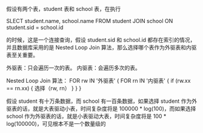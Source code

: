 假设有两个表，student 表和 school 表，在执行 

SLECT student.name, school.name FROM  student JOIN school ON student.sid = school.id 

的时候，这是一个连接查询，假设 student.sid 和 school.id 都存在索引的情况，并且数据库采用的是 Nested Loop Join 算法，那么选择哪个表作为外驱表和内驱表至关重要。

外驱表：只会遍历一次的表。
内驱表：会遍历多次的表。

Nested Loop Join 算法：
FOR rw IN '外驱表' {
    FOR rn IN '内驱表' {
        if (rw.xx == rn.xx) {
        选择（rw, rn）
    }
    }
}

假设 student 有十万条数据，而 school 有一百条数据，如果选择 student 作为外驱表的话，就是大表驱动小表，时间复杂度将是 100000 * log(100)，而如果选择 school 作为外驱表的话，就是小表驱动大表，时间复杂度将是 100 * log(100000)，可见根本不是一个数量级的
